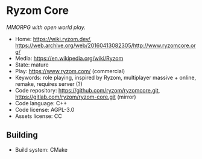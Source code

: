 # Ryzom Core

_MMORPG with open world play._

- Home: https://wiki.ryzom.dev/, https://web.archive.org/web/20160413082305/http://www.ryzomcore.org/
- Media: https://en.wikipedia.org/wiki/Ryzom
- State: mature
- Play: https://www.ryzom.com/ (commercial)
- Keywords: role playing, inspired by Ryzom, multiplayer massive + online, remake, requires server (?)
- Code repository: https://github.com/ryzom/ryzomcore.git, https://gitlab.com/ryzom/ryzom-core.git (mirror)
- Code language: C++
- Code license: AGPL-3.0
- Assets license: CC

## Building

- Build system: CMake
